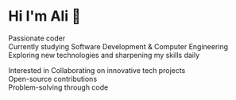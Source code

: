 
# Hi I'm Ali 👋


Passionate coder  
 Currently studying Software Development & Computer Engineering 
 Exploring new technologies and sharpening my skills daily  

Interested in
 Collaborating on innovative tech projects  
 Open-source contributions  
 Problem-solving through code 
